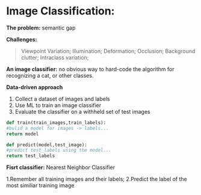 Image Classification: 
===
**The problem:**
semantic gap

**Challenges:**
>Viewpoint Variation; lllumination; Deformation; Occlusion; Background clutter;  Intraclass variation;

**An image classifier:** 
  no obvious way to hard-code the algorithm for recognizing a cat, or other classes.

  **Data-driven approach**
  1. Collect a dataset of images and labels
  2. Use ML to train an image classifier
  3. Evaluate the classifier on a withheld set of test images

  ```python
  def train(train_images,train_labels):
  #bulid a model for images -> labels...
  return model

  def predict(model,test_image):
  #predict test_labels using the model...
  return test_labels
  ```

**Fisrt classifier:**
 Nearest Neighbor Classifier

1.Remember all training images and their labels;
2.Predict the label of the most similiar training image



